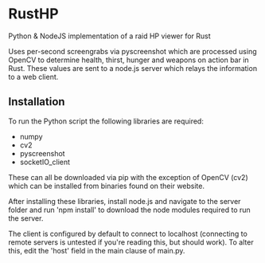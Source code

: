 # RustHP
Python &amp; NodeJS implementation of a raid HP viewer for Rust

Uses per-second screengrabs via pyscreenshot which are processed using OpenCV to determine health, thirst, hunger and weapons on action bar in Rust. These values are sent to a node.js server which relays the information to a web client.

## Installation

To run the Python script the following libraries are required:

* numpy
* cv2
* pyscreenshot
* socketIO_client

These can all be downloaded via pip with the exception of OpenCV (cv2) which can be installed from binaries found on their website.

After installing these libraries, install node.js and navigate to the server folder and run 'npm install' to download the node modules required to run the server. 

The client is configured by default to connect to localhost (connecting to remote servers is untested if you're reading this, but should work). To alter this, edit the 'host' field in the main clause of main.py.
